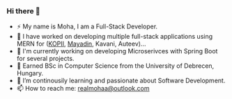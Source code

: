 ### Hi there 👋

- ⚡ My name is Moha, I am a Full-Stack Developer.
- 💬 I have worked on developing multiple full-stack applications using MERN for (<a href="https://kopii.ae">KOPII</a>, <a href="https://mayadin.com">Mayadin</a>, Kavani, Auteev)...
- 👯 I'm currently working on developing Microserivces with Spring Boot for several projects.
- 🔭 Earned BSc in Computer Science from the University of Debrecen, Hungary.
- 🌱 I’m continousily learning and passionate about Software Development.
- 📫 How to reach me: realmohaa@outlook.com

<!--
**realmohaa/realmohaa** is a ✨ _special_ ✨ repository because its `README.md` (this file) appears on your GitHub profile.

Here are some ideas to get you started:

- 🔭 I’m currently working on ...
- 🌱 I’m currently learning ...
- 👯 I’m looking to collaborate on ...
- 🤔 I’m looking for help with ...
- 💬 Ask me about ...
- 📫 How to reach me: ...
- 😄 Pronouns: ...
- ⚡ Fun fact: ...
-->
